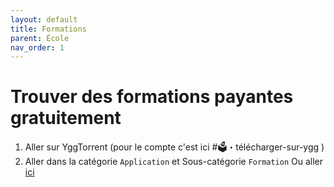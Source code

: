```yaml
---
layout: default
title: Formations
parent: École
nav_order: 1
---
```


# Trouver des formations payantes gratuitement 
1. Aller sur YggTorrent (pour le compte c'est ici #🗳️・télécharger-sur-ygg )
2. Aller dans la catégorie `Application` et Sous-catégorie `Formation`
Ou aller [ici](https://www.yggtorrent.top/engine/search?name=&description=&file=&uploader=&category=2144&sub_category=2176&do=search)